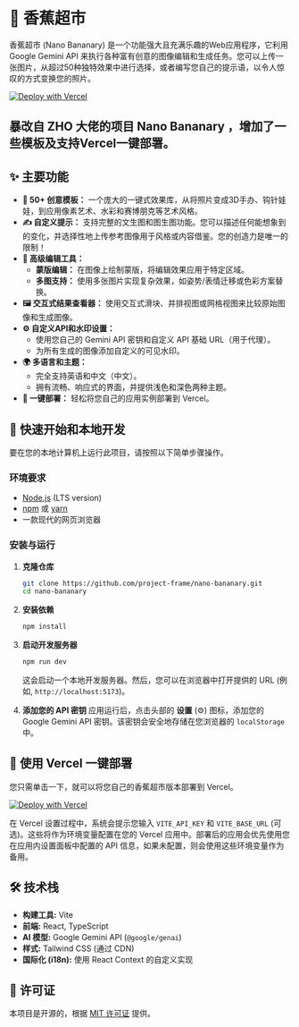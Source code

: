 # 🍌 香蕉超市

香蕉超市 (Nano Bananary) 是一个功能强大且充满乐趣的Web应用程序，它利用 Google Gemini API 来执行各种富有创意的图像编辑和生成任务。您可以上传一张图片，从超过50种独特效果中进行选择，或者编写您自己的提示语，以令人惊叹的方式变换您的照片。

[![Deploy with Vercel](https://vercel.com/button)](https://vercel.com/new/clone?repository-url=https%3A%2F%2Fgithub.com%2Fnb-apps%2Fnano-bananary)


暴改自 ZHO 大佬的项目 Nano Bananary ，增加了一些模板及支持Vercel一键部署。
---

## ✨ 主要功能

- **📸 50+ 创意模板：** 一个庞大的一键式效果库，从将照片变成3D手办、钩针娃娃，到应用像素艺术、水彩和赛博朋克等艺术风格。
- **✍️ 自定义提示：** 支持完整的文生图和图生图功能。您可以描述任何能想象到的变化，并选择性地上传参考图像用于风格或内容借鉴。您的创造力是唯一的限制！
- **🎨 高级编辑工具：**
  - **蒙版编辑：** 在图像上绘制蒙版，将编辑效果应用于特定区域。
  - **多图支持：** 使用多张图片实现复杂效果，如姿势/表情迁移或色彩方案替换。
- **🖼️ 交互式结果查看器：** 使用交互式滑块、并排视图或网格视图来比较原始图像和生成图像。
- **⚙️ 自定义API和水印设置：**
  - 使用您自己的 Gemini API 密钥和自定义 API 基础 URL（用于代理）。
  - 为所有生成的图像添加自定义的可见水印。
- **🌍 多语言和主题：**
  - 完全支持英语和中文（中文）。
  - 拥有流畅、响应式的界面，并提供浅色和深色两种主题。
- **🚀 一键部署：** 轻松将您自己的应用实例部署到 Vercel。

## 🚀 快速开始和本地开发

要在您的本地计算机上运行此项目，请按照以下简单步骤操作。

### 环境要求

- [Node.js](https://nodejs.org/) (LTS version)
- [npm](https://www.npmjs.com/) 或 [yarn](https://yarnpkg.com/)
- 一款现代的网页浏览器

### 安装与运行

1.  **克隆仓库**
    ```bash
    git clone https://github.com/project-frame/nano-bananary.git
    cd nano-bananary
    ```

2.  **安装依赖**
    ```bash
    npm install
    ```

3.  **启动开发服务器**
    ```bash
    npm run dev
    ```
    这会启动一个本地开发服务器。然后，您可以在浏览器中打开提供的 URL (例如, `http://localhost:5173`)。

4.  **添加您的 API 密钥**
    应用运行后，点击头部的 **设置** (⚙️) 图标，添加您的 Google Gemini API 密钥。该密钥会安全地存储在您浏览器的 `localStorage` 中。

## 🚀 使用 Vercel 一键部署

您只需单击一下，就可以将您自己的香蕉超市版本部署到 Vercel。

[![Deploy with Vercel](https://vercel.com/button)](https://vercel.com/new/clone?repository-url=https%3A%2F%2Fgithub.com%2Fnb-apps%2Fnano-bananary)


在 Vercel 设置过程中，系统会提示您输入 `VITE_API_KEY` 和 `VITE_BASE_URL` (可选)。这些将作为环境变量配置在您的 Vercel 应用中。部署后的应用会优先使用您在应用内设置面板中配置的 API 信息，如果未配置，则会使用这些环境变量作为备用。

## 🛠️ 技术栈

- **构建工具:** Vite
- **前端:** React, TypeScript
- **AI 模型:** Google Gemini API (`@google/genai`)
- **样式:** Tailwind CSS (通过 CDN)
- **国际化 (i18n):** 使用 React Context 的自定义实现

## 📄 许可证

本项目是开源的，根据 [MIT 许可证](LICENSE) 提供。
